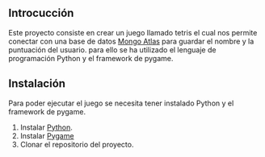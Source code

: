 ## Introcucción 

Este proyecto consiste en crear un juego llamado tetris el cual nos permite conectar con una base de datos [Mongo Atlas](https://www.mongodb.com/es/cloud/atlas/efficiency) para guardar el nombre y la puntuación del usuario. para ello se ha utilizado el lenguaje de programación Python y el framework de pygame.


## Instalación

Para poder ejecutar el juego se necesita tener instalado Python y el framework de pygame.

1. Instalar [Python](https://www.python.org/downloads/).
2. Instalar [Pygame](https://www.pygame.org/wiki/GettingStarted)
3. Clonar el repositorio del proyecto.
